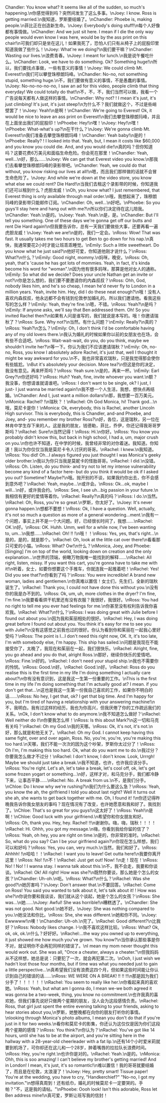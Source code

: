 Chandler: You know what? It seems like all of the sudden, so much's happening.\n你感觉得到吗？突然间发生了这么多事。\nJoey: I know. Ross is getting married.\n我知道，罗斯要结婚了。\nChandler: Phoebe is, making people.\n菲比正在创造新生命。\nJoey: Everybody's doing stuff!\n每个人好像都有事情做。\nChandler: And we just sit here. I mean if I die the only way people would even know I was here, would be by the ass print on this chair!\n可我们却只是坐在这儿！如果我死了，恐怕人们只有从椅子上的屁股印里知道我做了些什么！\nJoey: What're we doing?\n我们要干嘛？\nChandler: Wasting our lives.\n浪费青春。\nJoey: I meant for lunch.\n我是说午餐吃什么。\nChandler: Look, we have to do something. Ok? Something huge!\n所以，我们要找点事做，一些有意义的事情！\nJoey: We could climb Mt. Everest!\n我们可以攀登珠穆朗玛峰。\nChandler: No-no, not something stupid, something huge.\n不，我们要做有意义的事情，不是愚蠢的事情。\nJoey: No-no-no-no-no, I saw an ad for this video, people climb that thing everyday! We could totally do that!\n不，不，不，我们当然可以做，我看一个广告说每天都有人做这样的事情。\nChandler: Why not? ! I mean it's just, it's just climbing! It's just, it's just steep!\n为什么不？我们就做这个，不过是些峭壁罢了！\nJoey: Yeah!\n是啊！\nChandler: We're going to Everest! Ok, it would be nice to leave an ass print on Everest!\n我们去攀登珠穆朗玛峰，并且在上面坐出我们的屁股印！\nPhoebe: Hey!\n嘿！\nJoey: Hey!\n嘿！\nPhoebe: What-what's up?\n在干什么？\nJoey: We're gonna climb Mt. Everest!\n我们准备去攀登珠穆朗玛峰！\nChandler: Yeah baby!\n是的！\nPhoebe: Really? ! I looked into that. Yeah, but, I mean it costs like $60,000 and you know you could die. And, and you would die!\n真的吗？但你知道吗？这要花费6万美元和面临生命危险。你会死在那里！\nChandler: Yeah, well...\n好，那么......\nJoey: We can get that Everest video you know.\n那我们去看攀登珠穆朗玛峰的录影带吧。\nChandler: Yeah, we could do that without, you know risking our lives at all!\n嗯，而且我们那样做的话就不会冒生命危险了。\nJoey: And while we're down at the video store, you know what else we could rent? Die Hard!\n当我们去租这个录影带的时候，你知道我们还可以租到什么？虎胆龙威！\nOh, you know what? I just remembered, that Everest thing is only available through mail order.\n哦，我想起来了，珠穆朗玛峰的录影带只能邮件订阅。\nChandler: Oh, well...\n好吧。\nPhoebe: So you guys'll stay here and hang out with me?\n所以你们决定待在这儿陪我。\nChandler: Yeah.\n是的。\nJoey: Yeah. Yeah.\n是，是。\nChandler: But I'll tell you something. One of these days we're gonna get off our butts and rent Die Hard again!\n但我要告诉你，总有一天我们要做些大事，还要再看一遍虎胆龙威！\nJoey: Yeah we are!\n是的，我们一定会。\nRoss: Wow! That was fast. It usually takes me two hours to get Ben to go down for his nap.\n真快，我通常要花2小时才能让班乖乖睡觉。\nEmily: Such a little sweetheart. Do you know what he just said?\n他好可爱，你知道他刚才说什么？\nRoss: What?\n什么？\nEmily: Good night, mommy.\n妈咪，晚安。\nRoss: Oh, yeah, that's 'cause he has got lots of mommies. Yeah, in fact, it's kinda become his word for "woman".\n因为他有很多妈咪，那算是他对女人的通称。\nEmily: So what did we decide? Does your uncle Nathan get an invite or not?\n你是怎么想的，我们要不要邀请你的内森叔叔？\nRoss: Ohh, God, nobody likes him, and he's so cheap, I mean he'd never fly to London in a million years. Yeah, invite him. Hey, did I do these neat enough?\n哦！没有人喜欢内森叔叔，他永远都不会有钱到伦敦参加婚礼的。所以我们邀请他。看我这些写的怎么样？\nEmily: Yeah, they're fine.\n嗯，不错。\nRoss: Yeah?\n是吗？\nEmily: If anyone asks, we'll say that Ben addressed them. Oh! So you invited Rachel then?\n如果有人问是谁写的，我们就说是本写的。哦！你邀请瑞秋了？\nRoss: Sure. Why not?\n当然。有什么问题？\nEmily: Really?\n真的？\nRoss: Yeah?\n怎么？\nEmily: Oh, I don't think I'd be comfortable having any of my old lovers there.\n我认为婚礼的时候如果你以前的女朋友也在场，会有些不合适吧。\nRoss: Wait-wait-wait, do you, do you think, maybe we shouldn't invite her?\n等一下。你认为我们不应该邀请瑞秋？\nEmily: Oh, no-no, Ross, you know I absolutely adore Rachel, it's just that, well I thought it might be way awkward for you.\n不，我也非常喜欢瑞秋，只是我觉得那会使你有些尴尬。\nBut it's absolutely your decision. More tea?\n但这是你的决定，我没有意见。再来杯茶吗？\nRoss: Yeah sure.\n是的，再来一杯。\nEmily: Earl Grey?\n你还好吗？\nRoss: Huh? Yeah, fine, invite whoever you want.\n额？我没事，你想请谁就请谁吧。\nRoss: I don't want to be single, ok? I just, I just- I just wanna be married again!\n我不想一个人生活，我想，想快点再结婚。\nChandler: And I, just want a million dollars!\n那，我想要一百万美元。\nMonica: Rachel? !\n瑞秋？！\nRachel: Oh God Monica, hi! Thank god...\n哦，莫尼卡是你！\nMonica: Ok, everybody, this is Rachel, another Lincoln High survivor. This is everybody, this is Chandler, and-and Phoebe, and Joey, and- you remember my brother Ross?\n好，各位，这是瑞秋，另一位在林肯中学生存下来的人。这是我的朋友，钱德勒，菲比，乔伊，你还记得我哥哥罗斯吗？\nRachel: Sure!\n当然记得！\nRoss: Hi.\n你好。\nRoss: You know you probably didn't know this, but back in high school, I had a, um, major crush on you.\n你也许不知道，在中学的时候，我曾经非常的对你着迷。我知道。你知道！我以为你仅仅当我是莫尼卡令人讨厌的哥哥。\nRachel: I knew.\n我知道。\nRoss: You did! Oh...I always figured you just thought I was Monica's geeky older brother.\n我以为你只当我是莫妮卡的怪胎哥哥。\nRachel: I did.\n没错。\nRoss: Oh. Listen, do you think- and try not to let my intense vulnerability become any kind of a factor here- but do you think it would be ok if I asked you out? Sometime? Maybe?\n哦。抛开别的不谈，如果我约你出去，你不会感到意外吧？\nRachel: Yeah, maybe...\n或许会。\nRoss: Ok...ok, maybe I will...\n好，或许我会约。\nRoss: See, I see uh...big passion in your future.\n我相信有更好的爱情等着你。\nRachel: Really?\n真的吗？\nRoss: I do.\n当然。\nRachel: Oh, Ross, you're so great.\n罗斯，你太好了。\nJoey: It's never gonna happen.\n想都不要想！\nRoss: Ok, I have a question. Well, actually, it's not so much a question as more of a general wondering...ment.\n我有一个问题，事实上并不是一个大问题。好，已经很长时间了，我想......\nRachel: OK.\n好。\nRoss: OK. Huhh. Umm, well for a while now, I've been wanting to, um...\n我想......\nRachel: Oh! !! !\n哦！！\nRoss: Yes, yes, that's right...\n是的，是的，就是那个。\nRachel: Oh, look at the little cat over there!\n看看那只可爱的小猫。\nRoss: What? Ow!\n什么？\nMonica, Joey, and Phoebe: [Singing] I'm on top of the world, looking down on creation and the only explanation...\n世界的顶端，俯瞰万物我唯一能找到的解释......\nRachel: All right, listen, missy. If you want this cart, you're gonna have to take me with it!\n听着，女士，如要你想要这个手推车，你就连我一起推着吧！\nRachel: Yes! Did you see that?\n你看到了吗？\nRoss: You were incredible! A brand new woman, ladies and gentlemen.\n你真难以置信！女士们，先生们，全新的瑞秋诞生了。\nRachel: Thank you, I could not have done this without you.\n没有你的我是办不到的。\nRoss: Ok, um, uh, more clothes in the dryer? I'm fine, I'm fine.\n我要看看烘干机里还有没有衣服？我很好，我很好。\nRoss: You had no right to tell me you ever had feelings for me.\n你甚至没有权利告诉我你喜欢我。\nRachel: What?\n什么？\nRoss: I was doing great with Julie before I found out about you.\n因为我和茱丽相处的很好。\nRachel: Hey, I was doing great before I found out about you. You think it's easy for me to see you with Julie?\n没有这感觉之前我也过的很好。你认为看到你和茱丽在一起我心里好受吗？\nRoss: The point is I...I don't need this right now, OK. It, it's too late, I'm with somebody else, I'm happy. This ship has sailed.\n问题是我现在不能接受你了，太晚了，我现在和茱丽在一起，我们很快乐。\nRachel: Alright, fine, you go ahead and you do that, alright Ross.\n那好，继续你快乐的爱情吧。\nRoss: Fine.\n好的。\nRachel: I don't need your stupid ship.\n我也不需要你的怜悯。\nRoss: Good.\n好。\nRachel: Good.\n好。\nRachel: Ross do you realise this is the first time in my life I'm doing something I actually care about?\n你有没有意识到，这是我这一生第一份重要的工作。\nThis is the first time in my life I'm doing something that I'm actually good at? I mean. if you don't get that...\n这也是我这一生第一份我自己喜欢的工作，如果你不明白的话......\nRoss: No hey, I get that, ok? I get that big time. And I'm happy for you, but I'm tired of having a relationship with your answering machine!\n不，我明白。我有过这样的经历，我也为你高兴，但我厌倦了你的工作疏远我们的关系。\nOk, I don't know what to do anymore.\n我不知道怎么做好？\nRachel: Well neither do I!\n你要我怎么样！\nRoss: Is this about Mark?\n这一切和马克有关吗？\nRachel: Oh my God.\n我的天哪。\nRoss: Ok, it's not, it's not.\n好，那么就是和他无关了。\nRachel: Oh my God. I cannot keep having this same fight, over and over again, Ross. No, you're, you're, you're making this too hard.\n天哪，我们不能一次次的因为这个吵架，罗斯你太过分了！\nRoss: Oh I'm, I'm making this too hard. Ok, what do you want me to do.\n我过分？你要我怎么做才不过分！\nRachel: I don't know, I don't know. Look, Urrrgh! Maybe we should just take a break.\n我不知道，也许，也许我应该分手。\nRoss: You're right. Let's ah, let's take a break, let's cool off, ok, let's get some frozen yogart or something...\n好，这样才对，和马克分手，我们都冷静下来，让事态平静......\nRachel: No. A break from us.\n不，是我们分手。\nChloe: Do I know why we're rushing?\n我们为什么要这么急？\nRoss: Yeah, you know the ah, the girlfriend I told you about last night? Well it turns out she ah, she wants to get back together with me. Oh, I found it! !\n你还记得昨晚我告诉你我女朋友的事吗？现在情况有了改变，也许她愿意和我和好了。我找到了。\nChloe: That's so great for you guys!\n这太好了！\nRoss: Yeah!\n是啊！\nChloe: Good luck with your girlfriend.\n希望你和你女朋友和好。\nRoss: Oh, thank you. Hey, hey. Rachel! !!\n谢谢你。嗨，嗨，瑞秋！！！！\nRachel: Hi. Ohhh, you got my message.\n嗨，你看到我给你留的信了？\nRoss: Yeah, oh hey, you are right on time.\n是的，你非常的准时。\nRachel: So, what do you say? Can I be your girlfriend again?\n你现在怎么样想，我们可以和好吗？\nRoss: Yes, you can, very much.\n当然，我们和好了。\nRoss: Ahhhh! !\n哈哈！！\nRachel: I want you to leave! Get outta here!\n我要你离开这里！\nRoss: No! !\n不！\nRachel: Just get out! Now! !\n走！现在！\nRoss: No! ! No! ! I wanna stay. I wanna talk about this.\n不，我不会走，我要和你谈谈。\nRachel: Ok! All right! How was she?\n既然你要谈，那么她是个怎么的女孩？\nChandler: Uh-oh.\n呃。\nRoss: What?\n什么？\nRachel: Was she good?\n她厉害吗？\nJoey: Don't answer that.\n不要回答。\nRachel: Come on Ross! You said you wanted to talk about it, let's talk about it! ! How was she?\n你说你要和我谈谈，我们就从这个谈起，她是个怎么的女孩？\nRoss: She was...\n她......\nJoey: Awful! She was horrible!\n糟糕透了。\nChandler: She was not good. Not good.\n她不好。\nJoey: She was nothing compared to you.\n她没法和你比。\nRoss: She, she was different.\n她和你不同。\nJoey: Ewwwww!\n噢！\nChandler: Uh-oh.\n完了。\nRachel: Good different?\n比我好？\nRoss: Nobody likes change. I-\n我不喜欢这样比较。\nRoss: What? Ok, ok, ok, ok.\n什么？好好好。\nRachel:...the way you owned up to everything, it just showed me how much you've grown. You know?\n当你承认那些事是你不对，就证明你不会再犯同样的错误了。\nI mean my mom never thought this would work out. She was all, "Once a cheater, always a cheater."\n但我妈妈从不这样想，她总是说：只要犯了一次，就会再犯第二次。\nOoh, I just wish we hadn't lost those four months, but if time was what you needed just to gain a little perspective...\n真希望我们没有浪费这四个月，但如果这些时间能让你认识到自己的错误的话......\nRoss: WE WERE ON A BREAK! !! !! !!\n那是因为我们分手了！！！！！！\nRachel: You seem to really like her.\n你看起来真的喜欢她。\nRoss: Yeah, but what am I gonna do, I mean we-we both agreed it was gonna be a two-week, thing, you know no commitment.\n也许我真的喜欢她，但我们事先说好只做两个星期的朋友，没人会为这段感情负责。\nRachel: Ross, that girl just spent the entire evening talking to your friends, asking to hear stories about you,\n罗斯，她整晚都在向你的朋友打听你的事情。\nlooking through Monica's photo albums, I mean you don't do that if you're just in it for two weeks.\n看你和莫尼卡的影集，你还认为这仅仅是因为你们这段两个星期的感情？\nRoss: You think?\n你认为？\nRachel: You've got like 14 hours, until she has to be at the airport, and you're sitting here in the hallway with a 28-year-old cheerleader with a fat lip.\n还有14个小时爱米莉就要到机场了，可你却还在这儿和一个28岁，肿着嘴唇的拉拉队长浪费时间。\nRoss: Hey, you're right.\n也许你是对的。\nRachel: Yeah.\n是的。\nMonica: Ohh, this is soo amazing! I can't believe my brother's getting married! And in London! I mean, it's just, it's so romantic!\n难以置信！我的哥哥就要结婚了，而且是在伦敦，太浪漫了！\nJoey: Hey, pretty smart! Tissue paper! You're at the wedding, you have to cry, "Handkerchief?" "No-no, I got my invitation."\n想得真周到！还有纸巾，婚礼的时候莫尼卡一定要哭的。手帕？"不，这是我的请帖。"\nPhoebe: Oooh look! Isn't this adorable, Ross let Ben address mine!\n真可爱，罗斯让班写我的信封！
        
